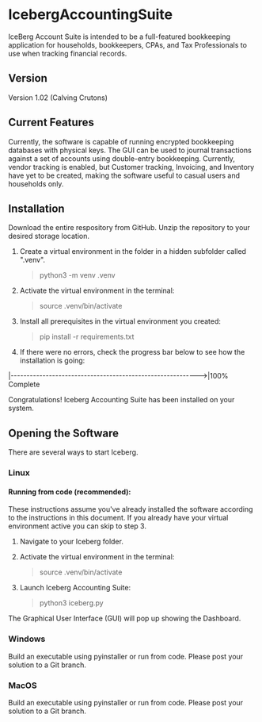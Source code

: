 # IcebergAccountingSuite

IceBerg Account Suite is intended to be a full-featured bookkeeping application for households, bookkeepers, CPAs, and Tax Professionals to use when tracking financial records.

## Version
Version 1.02 (Calving Crutons)

## Current Features
Currently, the software is capable of running encrypted bookkeeping databases with physical keys. The GUI can be used to journal transactions against a set of accounts using double-entry bookkeeping. Currently, vendor tracking is enabled, but Customer tracking, Invoicing, and Inventory have yet to be created, making the software useful to casual users and households only. 



## Installation
Download the entire respository from GitHub. Unzip the repository to your desired storage location. 

1. Create a virtual environment in the folder in a hidden subfolder called ".venv".
   
    > python3 -m venv .venv

2. Activate the virtual environment in the terminal:
   
    > source .venv/bin/activate

3. Install all prerequisites in the virtual environment you created:
    > pip install -r requirements.txt

4. If there were no errors, check the progress bar below to see how the installation is going:

|----------------------------------------------------------->|100% Complete

Congratulations! Iceberg Accounting Suite has been installed on your system.


## Opening the Software

There are several ways to start Iceberg. 

### Linux

#### Running from code (recommended):
These instructions assume you've already installed the software according to the instructions in this document. If you already have your virtual environment active you can skip to step 3.

1. Navigate to your Iceberg folder.

2. Activate the virtual environment in the terminal:
   
    > source .venv/bin/activate

3. Launch Iceberg Accounting Suite:
    > python3 iceberg.py


The Graphical User Interface (GUI) will pop up showing the Dashboard.

### Windows

Build an executable using pyinstaller or run from code. Please post your solution to a Git branch.

### MacOS

Build an executable using pyinstaller or run from code. Please post your solution to a Git branch.


